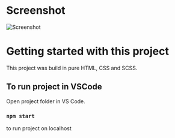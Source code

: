 # Screenshot

![Screenshot](https://github.com/Vaibhavbhagat321/Natours/blob/main/ss.png?raw=true)

# Getting started with this project

This project was build in pure HTML, CSS and SCSS.

## To run project in VSCode

Open project folder in VS Code.

### `npm start`

to run project on localhost
